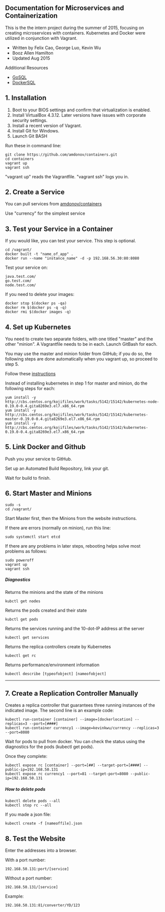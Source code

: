## Documentation for Microservices and Containerization
This is the the intern project during the summer of 2015, focusing on creating microservices with containers.
Kubernetes and Docker were utilized in conjunction with Vagrant.

* Written by Felix Cao, George Luo, Kevin Wu
* Booz Allen Hamilton
* Updated Aug 2015
 

Additional Resources
* [GoSQL](https://github.com/FelixCao/GoSQL)
* [DockerSQL](https://github.com/FelixCao/DockerSQL)

## 1. Installation

1. Boot to your BIOS settings and confirm that virtualization is enabled.
2. Install VirtualBox 4.3.12. Later versions have issues with corporate security settings.
3. Install a recent version of Vagrant.
4. Install Git for Windows.
5. Launch Git BASH

Run these in command line:

```
git clone https://github.com/amdonov/containers.git
cd containers
vagrant up	
vagrant ssh
```
"vagrant up" reads the Vagrantfile.
"vagrant ssh" logs you in.


## 2. Create a Service
You can pull services from [amdonov/containers](https://github.com/amdonov/containers/)

Use "currency" for the simplest service

## 3. Test your Service in a Container
If you would like, you can test your service. This step is optional.
```
cd /vagrant/
docker built -t "name_of_app" .
docker run --name "instance_name" -d -p 192.168.56.30:80:8080
```
Test your service on:
```
java.test.com/
go.test.com/
node.test.com/
```

If you need to delete your images:
```
docker stop $(docker ps -qa)
docker rm $(docker ps -q -q)
docker rmi $(docker images -q)
```

## 4. Set up Kubernetes
You need to create two separate folders, with one titled "master" and the other "minion". A Vagrantfile needs to be in each. Launch GitBash for each.

You may use the master and minion folder from GitHub; if you do so, the following steps are done automatically when you vagrant up, so proceed to step 5.

Follow these [instructions](http://www.severalnines.com/blog/installing-kubernetes-cluster-minions-centos7-manage-pods-services)

Instead of installing kubernetes in step 1 for master and minion, do the following steps for each:
```
yum install -y http://cbs.centos.org/kojifiles/work/tasks/5142/15142/kubernetes-node-0.19.0-0.4.gita8269e3.el7.x86_64.rpm
yum install -y http://cbs.centos.org/kojifiles/work/tasks/5142/15142/kubernetes-master-0.19.0-0.4.gita8269e3.el7.x86_64.rpm
yum install -y http://cbs.centos.org/kojifiles/work/tasks/5142/15142/kubernetes-0.19.0-0.4.gita8269e3.el7.x86_64.rpm
```

## 5. Link Docker and Github
Push you your service to GitHub.

Set up an Automated Build Repository, link your git.

Wait for build to finish.

## 6. Start Master and Minions
```
sudo -s
cd /vagrant/ 
```

Start Master first, then the Minions from the website instructions.

If there are errors (normally on minion), run this line:
```
sudo systemctl start etcd
```
If there are any problems in later steps, rebooting helps solve most problems as follows:
```
sudo poweroff
vagrant up
vagrant ssh
```


##### Diagnostics
Returns the minions and the state of the minions
```
kubctl get nodes 
```
Returns the pods created and their state
```
kubctl get pods
```
Returns the services running and the 10-dot-IP address at the server
```
kubectl get services 
```
Returns the replica controllers create by Kubernetes
```
kubectl get rc 
```
Returns performance/environment information
```
kubectl describe [typeofobject] [nameofobject]
```
************************************************************************

## 7. Create a Replication Controller Manually
Creates a replica controller that guarantees three running instances of the indicated image. The second line is an example code:
```
kubectl run-container [container] --image=[dockerlocation] --replicas=3 --port=[####]
kubectl run-container currency1 --image=kevinkwu/currency --replicas=3 --port=8080
```
Wait for pods to pull from docker. You can check the status using the diagnostics for the pods (kubectl get pods).

Once they complete:
```
kubectl expose rc [container] --port=[##] --target-port=[####] --public-ip=192.168.50.131 
kubectl expose rc currency1 --port=81 --target-port=8080 --public-ip=192.168.50.131
```

##### How to delete pods
```
kubectl delete pods --all
kubectl stop rc --all
```
If you made a json file:
```
kubectl create -f [nameoffile].json
```

## 8. Test the Website 
Enter the addresses into a browser.

With a port number:
```
192.168.50.131:port/[service]
```

Without a port number:
```
192.168.50.131/[service]
```

Example:
```
192.168.50.131:81/converter/YD/123
```
